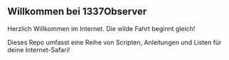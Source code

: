 ## Willkommen bei 1337Observer

Herzlich Willkommen im Internet. Die wilde Fahrt beginnt gleich!

Dieses Repo umfasst eine Reihe von Scripten, Anleitungen und Listen für deine Internet-Safari!
